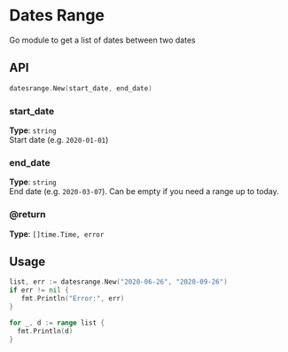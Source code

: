 # Dates Range
Go module to get a list of dates between two dates


## API

```go
datesrange.New(start_date, end_date)
```


### start_date
**Type**: `string`   
Start date (e.g. `2020-01-01`)


### end_date
**Type**: `string`   
End date (e.g. `2020-03-07`). Can be empty if you need a range up to today.



### @return
**Type**: `[]time.Time, error`   



## Usage

```go
list, err := datesrange.New("2020-06-26", "2020-09-26")
if err != nil {
   fmt.Println("Error:", err)
}

for _, d := range list {
  fmt.Println(d)
}
```
